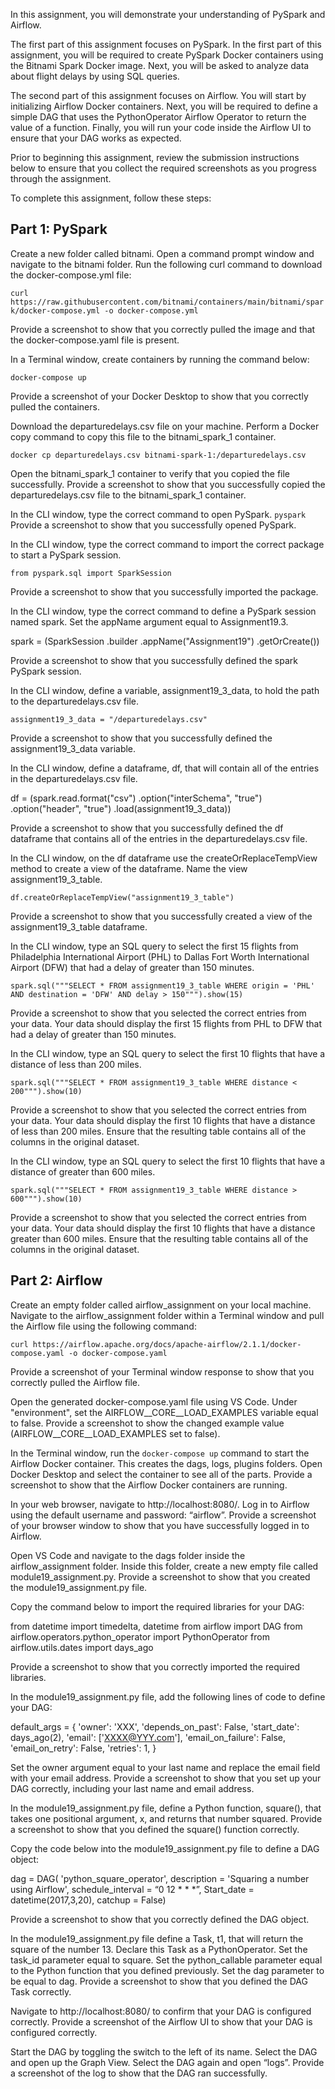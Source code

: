 In this assignment, you will demonstrate your understanding of PySpark and Airflow.

The first part of this assignment focuses on PySpark. In the first part of this assignment, you will be required to create PySpark Docker containers using the Bitnami Spark Docker image. Next, you will be asked to analyze data about flight delays by using SQL queries.

The second part of this assignment focuses on Airflow. You will start by initializing Airflow Docker containers. Next, you will be required to define a simple DAG that uses the PythonOperator Airflow Operator to return the value of a function. Finally, you will run your code inside the Airflow UI to ensure that your DAG works as expected.

Prior to beginning this assignment, review the submission instructions below to ensure that you collect the required screenshots as you progress through the assignment.

To complete this assignment, follow these steps:

## Part 1: PySpark

Create a new folder called bitnami. Open a command prompt window and navigate to the bitnami folder. Run the following curl command to download the docker-compose.yml file:

`curl https://raw.githubusercontent.com/bitnami/containers/main/bitnami/spark/docker-compose.yml -o docker-compose.yml`

Provide a screenshot to show that you correctly pulled the image and that the docker-compose.yaml file is present.

In a Terminal window, create containers by running the command below:

`docker-compose up`

Provide a screenshot of your Docker Desktop to show that you correctly pulled the containers.

Download the departuredelays.csv file on your machine. Perform a Docker copy command to copy this file to the bitnami_spark_1 container. 

`docker cp departuredelays.csv bitnami-spark-1:/departuredelays.csv`

Open the bitnami_spark_1 container to verify that you copied the file successfully. Provide a screenshot to show that you successfully copied the departuredelays.csv file to the bitnami_spark_1 container.

In the CLI window, type the correct command to open PySpark. `pyspark` Provide a screenshot to show that you successfully opened PySpark.

In the CLI window, type the correct command to import the correct package to start a PySpark session. 

`from pyspark.sql import SparkSession`

Provide a screenshot to show that you successfully imported the package.

In the CLI window, type the correct command to define a PySpark session named spark. Set the appName argument equal to Assignment19.3. 

spark = (SparkSession
    .builder
    .appName("Assignment19")
    .getOrCreate())

Provide a screenshot to show that you successfully defined the spark PySpark session.

In the CLI window, define a variable, assignment19_3_data, to hold the path to the departuredelays.csv file. 

`assignment19_3_data = "/departuredelays.csv"`

Provide a screenshot to show that you successfully defined the assignment19_3_data variable.

In the CLI window, define a dataframe, df, that will contain all of the entries in the departuredelays.csv file. 

df  = (spark.read.format("csv")
    .option("interSchema", "true")
    .option("header", "true")
    .load(assignment19_3_data))

Provide a screenshot to show that you successfully defined the df dataframe that contains all of the entries in the departuredelays.csv file.

In the CLI window, on the df dataframe use the createOrReplaceTempView method to create a view of the dataframe. Name the view assignment19_3_table. 

`df.createOrReplaceTempView("assignment19_3_table")`

Provide a screenshot to show that you successfully created a view of the assignment19_3_table dataframe.

In the CLI window, type an SQL query to select the first 15 flights from Philadelphia International Airport (PHL) to Dallas Fort Worth International Airport (DFW) that had a delay of greater than 150 minutes. 

`spark.sql("""SELECT * FROM assignment19_3_table WHERE origin = 'PHL' AND destination = 'DFW' AND delay > 150""").show(15)`

Provide a screenshot to show that you selected the correct entries from your data. Your data should display the first 15 flights from PHL to DFW that had a delay of greater than 150 minutes.

In the CLI window, type an SQL query to select the first 10 flights that have a distance of less than 200 miles. 

`spark.sql("""SELECT * FROM assignment19_3_table WHERE distance < 200""").show(10)`

Provide a screenshot to show that you selected the correct entries from your data. Your data should display the first 10 flights that have a distance of less than 200 miles. Ensure that the resulting table contains all of the columns in the original dataset.

In the CLI window, type an SQL query to select the first 10 flights that have a distance of greater than 600 miles. 

`spark.sql("""SELECT * FROM assignment19_3_table WHERE distance > 600""").show(10)`

Provide a screenshot to show that you selected the correct entries from your data. Your data should display the first 10 flights that have a distance greater than 600 miles. Ensure that the resulting table contains all of the columns in the original dataset.

## Part 2: Airflow

Create an empty folder called airflow_assignment on your local machine. Navigate to the airflow_assignment folder within a Terminal window and pull the Airflow file using the following command:

`curl https://airflow.apache.org/docs/apache-airflow/2.1.1/docker-compose.yaml -o docker-compose.yaml`

Provide a screenshot of your Terminal window response to show that you correctly pulled the Airflow file.

Open the generated docker-compose.yaml file using VS Code. Under "environment", set  the AIRFLOW__CORE__LOAD_EXAMPLES variable equal to false. Provide a screenshot to show the changed example value (AIRFLOW__CORE__LOAD_EXAMPLES set to false). 

In the Terminal window, run the `docker-compose up` command to start the Airflow Docker container. This creates the dags, logs, plugins folders. Open Docker Desktop and select the container to see all of the parts. Provide a screenshot to show that the Airflow Docker containers are running. 

In your web browser, navigate to http://localhost:8080/. Log in to Airflow using the default username and password: “airflow”. Provide a screenshot of your browser window to show that you have successfully logged in to Airflow.

Open VS Code and navigate to the dags folder inside the airflow_assignment folder. Inside this folder, create a new empty file called module19_assignment.py. Provide a screenshot to show that you created the module19_assignment.py file.

Copy the command below to import the required libraries for your DAG:

from datetime import timedelta, datetime
from airflow import DAG
from airflow.operators.python_operator import PythonOperator
from airflow.utils.dates import days_ago

Provide a screenshot to show that you correctly imported the required libraries.

In the module19_assignment.py file, add the following lines of code to define your DAG:

default_args = {
    'owner': 'XXX',
    'depends_on_past': False,
    'start_date': days_ago(2),
    'email': ['XXXX@YYY.com'],
    'email_on_failure': False,
    'email_on_retry': False,
    'retries': 1,
}

Set the owner argument equal to your last name and replace the email field with your email address. Provide a screenshot to show that you set up your DAG correctly, including your last name and email address.

In the module19_assignment.py file, define a Python function, square(), that takes one positional argument, x, and returns that number squared. Provide a screenshot to show that you defined the square() function correctly.

Copy the code below into the module19_assignment.py file to define a DAG object:

dag = DAG(
    'python_square_operator',
    description = 'Squaring a number using Airflow',
    schedule_interval = “0 12 * * *”,
    Start_date = datetime(2017,3,20), catchup = False)

Provide a screenshot to show that you correctly defined the DAG object.

In the module19_assignment.py file define a Task, t1, that will return the square of the number 13. Declare this Task as a PythonOperator. Set the task_id parameter equal to square. Set the python_callable parameter equal to the Python function that you defined previously. Set the dag parameter to be equal to dag. Provide a screenshot to show that you defined the DAG Task correctly.

Navigate to http://localhost:8080/ to confirm that your DAG is configured correctly. Provide a screenshot of the Airflow UI to show that your DAG is configured correctly.

Start the DAG by toggling the switch to the left of its name. Select the DAG and open up the Graph View. Select the DAG again and open “logs”. Provide a screenshot of the log to show that the DAG ran successfully.